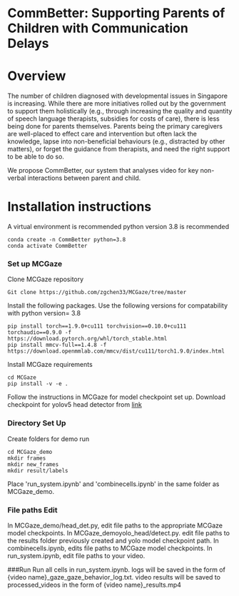 # CommBetter: Supporting Parents of Children with Communication Delays 

# Overview
The number of children diagnosed with developmental issues in Singapore is increasing. While there are more initiatives rolled out by the government to support them holistically (e.g., through increasing the quality and quantity of speech language therapists, subsidies for costs of care), there is less being done for parents themselves. Parents being the primary caregivers are well-placed to effect care and intervention but often lack the knowledge, lapse into non-beneficial behaviours (e.g., distracted by other matters), or forget the guidance from therapists, and need the right support to be able to do so.

We propose CommBetter, our system that analyses video for key non-verbal interactions between parent and child.

# Installation instructions
A virtual environment is recommended
python version 3.8 is recommended
```
conda create -n CommBetter python=3.8
conda activate CommBetter
```

### Set up MCGaze
Clone MCGaze repository 
```
Git clone https://github.com/zgchen33/MCGaze/tree/master
```
Install the following packages. Use the following versions for compatability with python version= 3.8
```
pip install torch==1.9.0+cu111 torchvision==0.10.0+cu111 torchaudio==0.9.0 -f https://download.pytorch.org/whl/torch_stable.html 
pip install mmcv-full==1.4.8 -f https://download.openmmlab.com/mmcv/dist/cu111/torch1.9.0/index.html 
```

Install MCGaze requirements
```
cd MCGaze
pip install -v -e .
```
Follow the instructions in MCGaze for model checkpoint set up.
Download checkpoint for yolov5 head detector from [link](https://drive.google.com/file/d/1gglIwqxaH2iTvy6lZlXuAcMpd_U0GCUb/view?usp=sharing)

### Directory Set Up
Create folders for demo run

```
cd MCGaze_demo
mkdir frames
mkdir new_frames
mkdir result/labels
```
Place 'run_system.ipynb' and 'combinecells.ipynb' in the same folder as MCGaze_demo.

### File paths Edit
In MCGaze_demo/head_det.py, edit file paths to the appropriate MCGaze model checkpoints.
In MCGaze_demoyolo_head/detect.py. edit file paths to the results folder previously created and yolo model checkpoint path.
In combinecells.ipynb, edits file paths to MCGaze model checkpoints.
In run_system.ipynb, edit file paths to your video.

###Run
Run all cells in run_system.ipynb. logs will be saved in the form of {video name}_gaze_gaze_behavior_log.txt. video results will be saved to processed_videos in the form of {video name}_results.mp4
